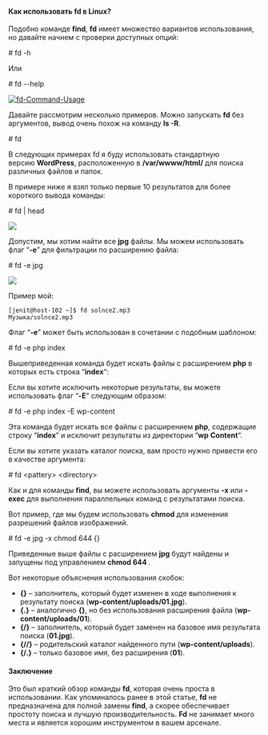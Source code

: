 #### Как использовать fd в Linux?

Подобно команде **find**, **fd** имеет множество вариантов использования, но давайте начнем с проверки доступных опций:

\# fd -h

Или

\# fd --help

[![fd-Command-Usage](https://blog.sedicomm.com/wp-content/uploads/2019/04/fd-Command-Usage.png)](https://blog.sedicomm.com/wp-content/uploads/2019/04/fd-Command-Usage.png)

Давайте рассмотрим несколько примеров. Можно запускать **fd** без аргументов, вывод очень похож на команду **ls -R**.

\# fd

В следующих примерах fd я буду использовать стандартную версию **WordPress**, расположенную в **/var/wwww/html/** для поиска различных файлов и папок.

В примере ниже я взял только первые 10 результатов для более короткого вывода команды:

\# fd | head

![](https://blog.sedicomm.com/wp-content/uploads/2019/05/izobrazhenie_2021-06-06_215937.png)

Допустим, мы хотим найти все **jpg** файлы. Мы можем использовать флаг “**-e**” для фильтрации по расширению файла:

\# fd -e jpg

![](https://blog.sedicomm.com/wp-content/uploads/2019/05/izobrazhenie_2021-06-06_220030.png)

Пример мой:
```
[jenit@host-102 ~]$ fd solnce2.mp3
Музыка/solnce2.mp3
```

Флаг “**-e**” может быть использован в сочетании с подобным шаблоном:

\# fd -e php index

Вышеприведенная команда будет искать файлы с расширением **php** в которых 
есть строка “**index**“:

Если вы хотите исключить некоторые результаты, вы можете использовать флаг “**-E**” следующим образом:

\# fd -e php index -E wp-content

Эта команда будет искать все файлы с расширением **php**, содержащие строку “**index**” и исключит результаты из директории “**wp** **Content**“.

Если вы хотите указать каталог поиска, вам просто нужно привести его в качестве аргумента:

\# fd \<pattery> \<directory>

Как и для команды **find**, вы можете использовать аргументы **-x** или **-exec** для выполнения параллельных команд с результатами поиска.

Вот пример, где мы будем использовать **chmod** для изменения разрешений файлов изображений.

\# fd -e jpg -x chmod 644 {}

Приведенные выше файлы с расширением **jpg** будут найдены и запущены под управлением **chmod 644 <path-to-file>**.

Вот некоторые объяснения использования скобок:

- **{}** – заполнитель, который будет изменен в ходе выполнения к результату поиска (**wp-content/uploads/01.jpg**).
- **{.}** – аналогично **{}**, но без использования расширения файла (**wp-content/uploads/01**).
- **{/}** – заполнитель, который будет заменен на базовое имя результата поиска (**01.jpg**).
- **{//}** – родительский каталог найденного пути (**wp-content/uploads**).
- **{/.}** – только базовое имя, без расширения (**01**).

#### Заключение

Это был краткий обзор команды **fd**, которая очень проста в использовании. Как упоминалось ранее в этой статье, **fd** не предназначена для полной замены **find**, а скорее обеспечивает простоту поиска и лучшую производительность. **Fd** не занимает много места и является хорошим инструментом в вашем арсенале.
